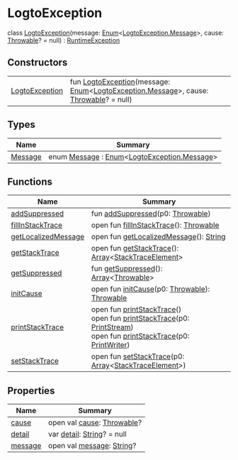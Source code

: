 # LogtoException


class [LogtoException](index.md)(message: [Enum](https://kotlinlang.org/api/latest/jvm/stdlib/kotlin/-enum/index.html)&lt;[LogtoException.Message](-message/index.md)&gt;, cause: [Throwable](https://kotlinlang.org/api/latest/jvm/stdlib/kotlin/-throwable/index.html)? = null) : [RuntimeException](https://developer.android.com/reference/kotlin/java/lang/RuntimeException.html)

## Constructors

| | |
|---|---|
| [LogtoException](-logto-exception-constructor) | fun [LogtoException](-logto-exception-constructor)(message: [Enum](https://kotlinlang.org/api/latest/jvm/stdlib/kotlin/-enum/index.html)&lt;[LogtoException.Message](-message/index.md)&gt;, cause: [Throwable](https://kotlinlang.org/api/latest/jvm/stdlib/kotlin/-throwable/index.html)? = null) |

## Types

| Name | Summary |
|---|---|
| [Message](-message/index.md) | enum [Message](-message/index.md) : [Enum](https://kotlinlang.org/api/latest/jvm/stdlib/kotlin/-enum/index.html)&lt;[LogtoException.Message](-message/index.md)&gt; |

## Functions

| Name | Summary |
|---|---|
| [addSuppressed](index.md#282858770%2FFunctions%2F1239322798) | fun [addSuppressed](index.md#282858770%2FFunctions%2F1239322798)(p0: [Throwable](https://kotlinlang.org/api/latest/jvm/stdlib/kotlin/-throwable/index.html)) |
| [fillInStackTrace](index.md#-1102069925%2FFunctions%2F1239322798) | open fun [fillInStackTrace](index.md#-1102069925%2FFunctions%2F1239322798)(): [Throwable](https://kotlinlang.org/api/latest/jvm/stdlib/kotlin/-throwable/index.html) |
| [getLocalizedMessage](index.md#1043865560%2FFunctions%2F1239322798) | open fun [getLocalizedMessage](index.md#1043865560%2FFunctions%2F1239322798)(): [String](https://kotlinlang.org/api/latest/jvm/stdlib/kotlin/-string/index.html) |
| [getStackTrace](index.md#2050903719%2FFunctions%2F1239322798) | open fun [getStackTrace](index.md#2050903719%2FFunctions%2F1239322798)(): [Array](https://kotlinlang.org/api/latest/jvm/stdlib/kotlin/-array/index.html)&lt;[StackTraceElement](https://developer.android.com/reference/kotlin/java/lang/StackTraceElement.html)&gt; |
| [getSuppressed](index.md#672492560%2FFunctions%2F1239322798) | fun [getSuppressed](index.md#672492560%2FFunctions%2F1239322798)(): [Array](https://kotlinlang.org/api/latest/jvm/stdlib/kotlin/-array/index.html)&lt;[Throwable](https://kotlinlang.org/api/latest/jvm/stdlib/kotlin/-throwable/index.html)&gt; |
| [initCause](index.md#-418225042%2FFunctions%2F1239322798) | open fun [initCause](index.md#-418225042%2FFunctions%2F1239322798)(p0: [Throwable](https://kotlinlang.org/api/latest/jvm/stdlib/kotlin/-throwable/index.html)): [Throwable](https://kotlinlang.org/api/latest/jvm/stdlib/kotlin/-throwable/index.html) |
| [printStackTrace](index.md#-1769529168%2FFunctions%2F1239322798) | open fun [printStackTrace](index.md#-1769529168%2FFunctions%2F1239322798)()<br/>open fun [printStackTrace](index.md#1841853697%2FFunctions%2F1239322798)(p0: [PrintStream](https://developer.android.com/reference/kotlin/java/io/PrintStream.html))<br/>open fun [printStackTrace](index.md#1175535278%2FFunctions%2F1239322798)(p0: [PrintWriter](https://developer.android.com/reference/kotlin/java/io/PrintWriter.html)) |
| [setStackTrace](index.md#2135801318%2FFunctions%2F1239322798) | open fun [setStackTrace](index.md#2135801318%2FFunctions%2F1239322798)(p0: [Array](https://kotlinlang.org/api/latest/jvm/stdlib/kotlin/-array/index.html)&lt;[StackTraceElement](https://developer.android.com/reference/kotlin/java/lang/StackTraceElement.html)&gt;) |

## Properties

| Name | Summary |
|---|---|
| [cause](index.md#-654012527%2FProperties%2F1239322798) | open val [cause](index.md#-654012527%2FProperties%2F1239322798): [Throwable](https://kotlinlang.org/api/latest/jvm/stdlib/kotlin/-throwable/index.html)? |
| [detail](detail.md) | var [detail](detail.md): [String](https://kotlinlang.org/api/latest/jvm/stdlib/kotlin/-string/index.html)? = null |
| [message](index.md#1824300659%2FProperties%2F1239322798) | open val [message](index.md#1824300659%2FProperties%2F1239322798): [String](https://kotlinlang.org/api/latest/jvm/stdlib/kotlin/-string/index.html)? |
